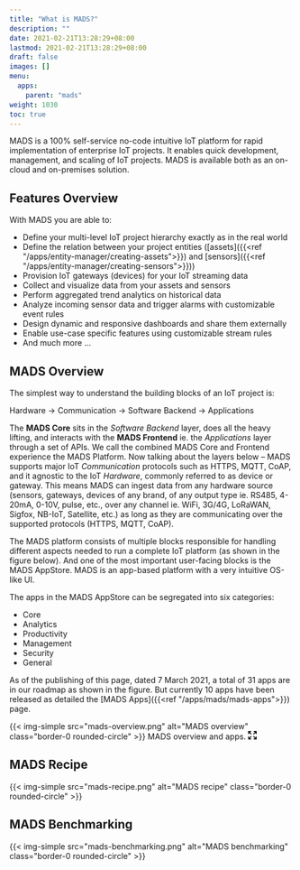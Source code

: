```yaml
---
title: "What is MADS?"
description: ""
date: 2021-02-21T13:28:29+08:00
lastmod: 2021-02-21T13:28:29+08:00
draft: false
images: []
menu:
  apps:
    parent: "mads"
weight: 1030
toc: true
---
```


MADS is a 100% self-service no-code intuitive IoT platform for rapid implementation of enterprise IoT projects. It enables quick development, management, and scaling of IoT projects. MADS is available both as an on-cloud and on-premises solution.

## Features Overview

With MADS you are able to:

* Define your multi-level IoT project hierarchy exactly as in the real world
* Define the relation between your project entities ([assets]({{<ref "/apps/entity-manager/creating-assets">}}) and [sensors]({{<ref "/apps/entity-manager/creating-sensors">}}))
* Provision IoT gateways (devices) for your IoT streaming data
* Collect and visualize data from your assets and sensors
* Perform aggregated trend analytics on historical data
* Analyze incoming sensor data and trigger alarms with customizable event rules
* Design dynamic and responsive dashboards and share them externally
* Enable use-case specific features using customizable stream rules
* And much more ...

## MADS Overview

The simplest way to understand the building blocks of an IoT project is:

Hardware → Communication → Software Backend → Applications

The **MADS Core** sits in the *Software Backend* layer, does all the heavy lifting, and interacts with the **MADS Frontend** ie. the *Applications* layer through a set of APIs. We call the combined MADS Core and Frontend experience the MADS Platform. Now talking about the layers below – MADS supports major IoT *Communication* protocols such as HTTPS, MQTT, CoAP, and it agnostic to the IoT *Hardware*, commonly referred to as device or gateway. This means MADS can ingest data from any hardware source (sensors, gateways, devices of any brand, of any output type ie. RS485, 4-20mA, 0-10V, pulse, etc., over any channel ie. WiFi, 3G/4G, LoRaWAN, Sigfox, NB-IoT, Satellite, etc.) as long as they are communicating over the supported protocols (HTTPS, MQTT, CoAP).

The MADS platform consists of multiple blocks responsible for handling different aspects needed to run a complete IoT platform (as shown in the figure below). And one of the most important user-facing blocks is the MADS AppStore. MADS is an app-based platform with a very intuitive OS-like UI.

The apps in the MADS AppStore can be segregated into six categories:

* Core
* Analytics
* Productivity
* Management
* Security
* General 

As of the publishing of this page, dated 7 March 2021, a total of 31 apps are in our roadmap as shown in the figure. But currently 10 apps have been released as detailed the [MADS Apps]({{<ref "/apps/mads/mads-apps">}}) page.

{{< img-simple src="mads-overview.png" alt="MADS overview" class="border-0 rounded-circle" >}}
MADS overview and apps. [![Enlarge](enlarge.png "Enlarge" )](mads-overview.png)

## MADS Recipe

{{< img-simple src="mads-recipe.png" alt="MADS recipe" class="border-0 rounded-circle" >}}

## MADS Benchmarking

{{< img-simple src="mads-benchmarking.png" alt="MADS benchmarking" class="border-0 rounded-circle" >}}

